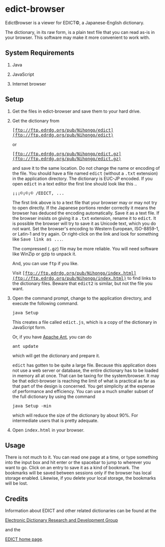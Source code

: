 # edict-browser #

EdictBrowser is a viewer for EDICT&#169;, a Japanese-English
dictionary.

The dictionary, in its raw form, is a plain text file that you can
read as-is in your browser. This software may make it more convenient
to work with.

## System Requirements ##

1. Java

2. JavaScript

3. Internet browser

## Setup ##

1. Get the files in edict-browser and save them to your hard drive.

2. Get the dictionary from

    <tt>[ftp://ftp.edrdg.org/pub/Nihongo/edict](ftp://ftp.edrdg.org/pub/Nihongo/edict)</tt>

    or

    <tt>[ftp://ftp.edrdg.org/pub/Nihongo/edict.gz](ftp://ftp.edrdg.org/pub/Nihongo/edict.gz)</tt>

    and save it to the same location. Do not change the name or
    encoding of the file. You should have a file named <tt>edict</tt>
    (without a <tt>.txt</tt> extension) in the application directory.
    The dictionary is EUC-JP encoded. If you open <tt>edict</tt> in a
    text editor the first line should look like this ..

    <tt>&#161;&#161;&#161;&#169;&#161;&#169;&#161;&#169; /EDICT, ... </tt>

    The first link above is to a text file that your browser may or
    may not try to open directly. If the Japanese portions render
    correctly it means the browser has deduced the encoding
    automatically. Save it as a text file. If the browser insists on
    giving it a <tt>.txt</tt> extension, rename it to <tt>edict</tt>.
    It is possible the browser will try to save it
    as Unicode text, which you do not want. Set the browser's encoding
    to Western European, ISO-8859-1, or Latin-1 and try again. Or
    right-click on the link and look for something like
    <tt>Save link as ...</tt>.

    The compressed (<tt>.gz</tt>) file may be more reliable. You will
    need software like WinZip or gzip to unpack it.

    And, you can use <tt>ftp</tt> if you like.

    Visit
    <tt>[ftp://ftp.edrdg.org/pub/Nihongo/index.html](ftp://ftp.edrdg.org/pub/Nihongo/index.html)</tt>
    to find links to the dictionary files. Beware that
    <tt>edict2</tt> is similar, but not the file you want.

3. Open the command prompt, change to the application directory, and
   execute the following command.

    <tt>java Setup</tt>

    This creates a file called <tt>edict.js</tt>, which is a copy of
    the dictionary in JavaScript form.

    Or, if you have [Apache Ant](http://ant.apache.org/index.html),
    you can do

    <tt>ant update</tt>

    which will get the dictionary and prepare it.

    <tt>edict</tt> has gotten to be quite a large file. Because this
    application does not use a web server or database, the entire
    dictionary has to be loaded in memory all at once. That can be
    taxing for the system/browser. It may be that edict-browser is
    reaching the limit of what is practical as far as that part of
    the design is concerned. You get simplicity at the expense of
    performance and efficiency. You can use a much smaller subset
    of the full dictionary by using the command

    <tt>java Setup -min</tt>

    which will reduce the size of the dictionary by about 90%. For
    intermediate users that is pretty adequate.

4. Open <tt>index.html</tt> in your browser.

## Usage ##

There is not much to it. You can read one page at a time, or type
something into the input box and hit enter or the spacebar to jump
to wherever you want to go. Click on an entry to save it as a kind
of bookmark. The bookmarks will be saved between sessions only if
the browser has local storage enabled. Likewise, if you delete your
local storage, the bookmarks will be lost.

## Credits ##

Information about EDICT and other related dictionaries can be found
at the

[Electronic Dictionary Research and Development Group](http://www.edrdg.org)

and the

<!--
[EDICT home page](http://www.csse.monash.edu.au/~jwb/edict.html).
-->
[EDICT home page](http://www.edrdg.org/jmdict/edict_doc.html).
